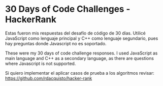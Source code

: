 # 30 Days of Code Challenges - HackerRank

Estas fueron mis respuestas del desafío de código de 30 días. Utilicé JavaScript como lenguaje principal y C++ como lenguaje segundario, pues hay preguntas donde Javascript no es soportado.

These were my 30 days of code challenge responses. I used JavaScript as main language and C++ as a secondary language, as there are questions where Javascript is not supported.

Si quiero implementar el aplicar casos de prueba a los algoritmos revisar: https://github.com/rdacquisto/hacker-rank
